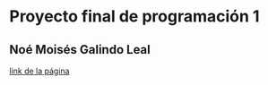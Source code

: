 # Proyecto final de programación 1

## Noé Moisés Galindo Leal

[link de la página](https://noah-moi610.github.io/blog-alpinismo/)